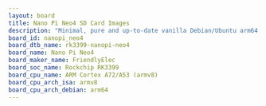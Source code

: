 ```yaml
---
layout: board
title: Nano Pi Neo4 SD Card Images
description: "Minimal, pure and up-to-date vanilla Debian/Ubuntu arm64 SD card images for Nano Pi Neo4 by FriendlyElec, SoC: Rockchip RK3399, CPU ISA: armv8"
board_id: nanopi_neo4
board_dtb_name: rk3399-nanopi-neo4
board_name: Nano Pi Neo4
board_maker_name: FriendlyElec
board_soc_name: Rockchip RK3399
board_cpu_name: ARM Cortex A72/A53 (armv8)
board_cpu_arch_isa: armv8
board_cpu_arch_debian: arm64
---
```

